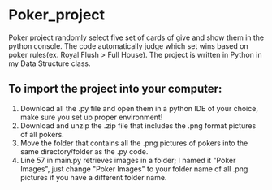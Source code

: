# Poker_project
Poker project randomly select five set of cards of give and show them in the python console. The code automatically judge which set wins based on poker rules(ex. Royal Flush > Full House). The project is written in Python in my Data Structure class.

## To import the project into your computer:
1. Download all the .py file and open them in a python IDE of your choice, make sure you set up proper environment!
2. Download and unzip the .zip file that includes the .png format pictures of all pokers.
3. Move the folder that contains all the .png pictures of pokers into the same directory/folder as the .py code.
4. Line 57 in main.py retrieves images in a folder; I named it "Poker Images", just change "Poker Images" to your folder name of all .png pictures if you have a different folder name. 
